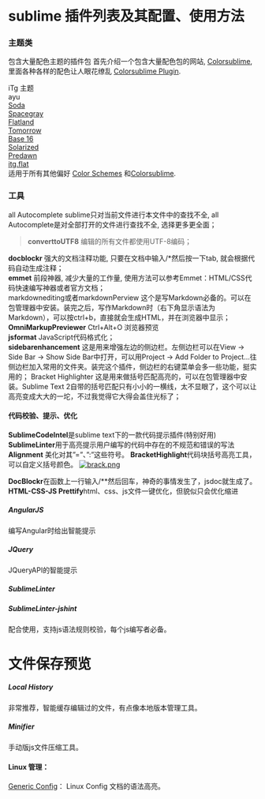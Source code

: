 # sublime 插件列表及其配置、使用方法


### 主题类
包含大量配色主题的插件包 首先介绍一个包含大量配色包的网站, [Colorsublime](http://colorsublime.com/), 里面各种各样的配色让人眼花缭乱 [Colorsublime Plugin](https://github.com/Colorsublime/Colorsublime-Plugin).  

iTg 主题  
ayu  
[Soda](http://buymeasoda.github.io/soda-theme/)  
[Spacegray](http://kkga.github.io/spacegray/)  
[Flatland](https://github.com/thinkpixellab/flatland)  
[Tomorrow](https://github.com/chriskempson/tomorrow-theme)  
[Base 16](https://github.com/chriskempson/base16)  
[Solarized](http://ethanschoonover.com/solarized)  
[Predawn](https://github.com/jamiewilson/predawn)  
[itg.flat](https://sublime.wbond.net/packages/Theme%20-%20itg.flat)  
适用于所有其他偏好 [Color Schemes](https://github.com/daylerees/colour-schemes) 和[Сolorsublime](http://colorsublime.com/).



### 工具
all Autocomplete sublime只对当前文件进行本文件中的查找不全, all Autocomplete是对全部打开的文件进行查找不全, 选择更多更全面；  

> **converttoUTF8** 编辑的所有文件都使用UTF-8编码；  

**docblockr** 强大的文档注释功能, 只要在文档中输入/*然后按一下tab, 就会根据代码自动生成注释；  
**emmet** 前段神器, 减少大量的工作量, 使用方法可以参考Emmet：HTML/CSS代码快速编写神器或者官方文档；  
markdownediting或者markdownPerview 这个是写Markdown必备的。可以在包管理器中安装。装完之后，写作Markdown时（右下角显示语法为Markdown），可以按ctrl+b，直接就会生成HTML，并在浏览器中显示；  
**OmniMarkupPreviewer** Ctrl+Alt+O 浏览器预览  
**jsformat** JavaScript代码格式化；  
**sidebarenhancement** 这是用来增强左边的侧边栏。左侧边栏可以在View -> Side Bar -> Show Side Bar中打开，可以用Project -> Add Folder to Project...往侧边栏加入常用的文件夹。装完这个插件，侧边栏的右键菜单会多一些功能，挺实用的；
Bracket Highlighter 这是用来做括号匹配高亮的，可以在包管理器中安装。Sublime Text 2自带的括号匹配只有小小的一横线，太不显眼了，这个可以让高亮变成大大的一坨，不过我觉得它大得会盖住光标了；  


#### 代码校验、提示、优化

**SublimeCodeIntel**是sublime text下的一款代码提示插件(特别好用)  
**SublimeLinter**用于高亮提示用户编写的代码中存在的不规范和错误的写法    
**Alignment**  美化对其”=”、”:”这些符号。
**BracketHighlight**代码块括号高亮工具，可以自定义括号颜色。
[![brack.png](http://yalishizhude.github.io/2015/10/20/sublime/brack.png)](http://yalishizhude.github.io/2015/10/20/sublime/brack.png)

**DocBlockr**在函数上一行输入/**然后回车，神奇的事情发生了，jsdoc就生成了。
**HTML-CSS-JS Prettify**html、css、js文件一键优化，但貌似只会优化缩进

##### AngularJS
编写Angular时给出智能提示
##### JQuery
JQueryAPI的智能提示
##### SublimeLinter
##### SublimeLinter-jshint
配合使用，支持js语法规则校验，每个js编写者必备。
# 文件保存预览
##### Local History
非常推荐，智能缓存编辑过的文件，有点像本地版本管理工具。
##### Minifier
手动版js文件压缩工具。


#### Linux 管理：
[Generic Config](https://github.com/skozlovf/Sublime-GenericConfig)： Linux Config 文档的语法高亮。


